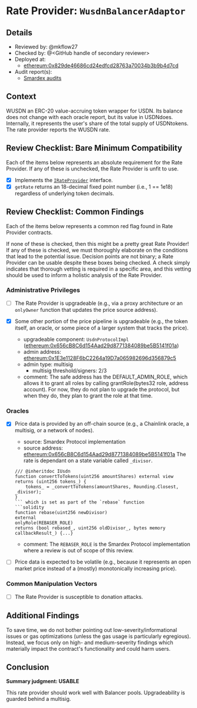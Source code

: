 # Rate Provider: `WusdnBalancerAdaptor`

## Details
- Reviewed by: @mkflow27
- Checked by: @\<GitHub handle of secondary reviewer\>
- Deployed at:
    - [ethereum:0x829de46686cd24edfcd28763a70034b3b9b4d7cd](https://etherscan.io/address/0x829de46686cd24edfcd28763a70034b3b9b4d7cd#code)
- Audit report(s):
    - [Smardex audits](https://docs.smardex.io/ultimate-synthetic-delta-neutral/audits)

## Context
WUSDN an ERC-20 value-accruing token wrapper for USDN. Its balance does not change with each oracle report, but its value in USDNdoes. Internally, it represents the user's share of the total supply of USDNtokens. The rate provider reports the WUSDN rate. 

## Review Checklist: Bare Minimum Compatibility
Each of the items below represents an absolute requirement for the Rate Provider. If any of these is unchecked, the Rate Provider is unfit to use.

- [x] Implements the [`IRateProvider`](https://github.com/balancer/balancer-v2-monorepo/blob/bc3b3fee6e13e01d2efe610ed8118fdb74dfc1f2/pkg/interfaces/contracts/pool-utils/IRateProvider.sol) interface.
- [x] `getRate` returns an 18-decimal fixed point number (i.e., 1 == 1e18) regardless of underlying token decimals.

## Review Checklist: Common Findings
Each of the items below represents a common red flag found in Rate Provider contracts.

If none of these is checked, then this might be a pretty great Rate Provider! If any of these is checked, we must thoroughly elaborate on the conditions that lead to the potential issue. Decision points are not binary; a Rate Provider can be usable despite these boxes being checked. A check simply indicates that thorough vetting is required in a specific area, and this vetting should be used to inform a holistic analysis of the Rate Provider.

### Administrative Privileges
- [ ] The Rate Provider is upgradeable (e.g., via a proxy architecture or an `onlyOwner` function that updates the price source address).

- [x] Some other portion of the price pipeline is upgradeable (e.g., the token itself, an oracle, or some piece of a larger system that tracks the price).
    - upgradeable component: `UsdnProtocolImpl` ([ethereum:0x656cB8C6d154Aad29d8771384089be5B5141f01a](https://etherscan.io/address/0x656cB8C6d154Aad29d8771384089be5B5141f01a#readProxyContract))
    - admin address: [ethereum:0x1E3e1128F6bC2264a19D7a065982696d356879c5](https://etherscan.io/address/0x1E3e1128F6bC2264a19D7a065982696d356879c5)
    - admin type: multisig
        - multisig threshold/signers: 2/3
    - comment: The safe address has the DEFAULT_ADMIN_ROLE, which allows it to grant all roles by calling grantRole(bytes32 role, address account). For now, they do not plan to upgrade the protocol, but when they do, they plan to grant the role at that time.

### Oracles
- [x] Price data is provided by an off-chain source (e.g., a Chainlink oracle, a multisig, or a network of nodes). 
    - source: Smardex Protocol implementation
    - source address: [ethereum:0x656cB8C6d154Aad29d8771384089be5B5141f01a](https://etherscan.io/address/0x656cB8C6d154Aad29d8771384089be5B5141f01a#readProxyContract)
    The rate is dependant on a state variable called `_divisor`.
    ```solidity
    /// @inheritdoc IUsdn
    function convertToTokens(uint256 amountShares) external view returns (uint256 tokens_) {
        tokens_ = _convertToTokens(amountShares, Rounding.Closest, _divisor);
    }
    ``` which is set as part of the `rebase` function
    ```solidity
    function rebase(uint256 newDivisor)
    external
    onlyRole(REBASER_ROLE)
    returns (bool rebased_, uint256 oldDivisor_, bytes memory callbackResult_) {...}
    ```
    - comment: The `REBASER_ROLE` is the Smardex Protocol implementation where a review is out of scope of this review.

- [ ] Price data is expected to be volatile (e.g., because it represents an open market price instead of a (mostly) monotonically increasing price).

### Common Manipulation Vectors
- [ ] The Rate Provider is susceptible to donation attacks.

## Additional Findings
To save time, we do not bother pointing out low-severity/informational issues or gas optimizations (unless the gas usage is particularly egregious). Instead, we focus only on high- and medium-severity findings which materially impact the contract's functionality and could harm users.

## Conclusion
**Summary judgment: USABLE**

This rate provider should work well with Balancer pools. Upgradeability is guarded behind a multisig.
